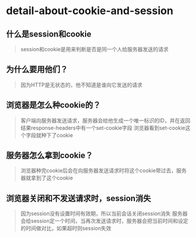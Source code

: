 # detail-about-cookie-and-session
## 什么是session和cookie
> session和cookie是用来判断是否是同一个人给服务器发送的请求
## 为什么要用他们？
> 因为HTTP是无状态的，他不知道是谁向它发送的请求
## 浏览器是怎么种cookie的？
> 客户端向服务器发送请求，服务器会给他生成一个唯一标识的ID，并在返回结果response-headers中有一个set-cookie字段
> 浏览器看到set-cookie这个字段就种下了cookie
## 服务器怎么拿到cookie？
> 浏览器种完cookie后会在向服务器发送请求时将这个cookie带过去，服务器就拿到了这个cookie
## 浏览器关闭和不发送请求时，session消失
> 因为session没有设置时间有效期，所以当前会话关闭session消失
> 服务器会给session定一个时间，当再次发送请求时，服务器会把当前时间和设定的时间做对比，如果超时则session失效
